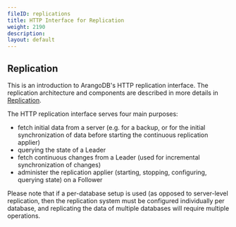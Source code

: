 ```yaml
---
fileID: replications
title: HTTP Interface for Replication
weight: 2190
description: 
layout: default
---
```

## Replication

This is an introduction to ArangoDB's HTTP replication interface.
The replication architecture and components are described in more details in 
[Replication](../../architecture/architecture-replication).

The HTTP replication interface serves four main purposes:
- fetch initial data from a server (e.g. for a backup, or for the initial synchronization 
  of data before starting the continuous replication applier)
- querying the state of a Leader
- fetch continuous changes from a Leader (used for incremental synchronization of changes)
- administer the replication applier (starting, stopping, configuring, querying state) on 
  a Follower

Please note that if a per-database setup is used (as opposed to server-level replication,
then the replication system must be configured individually per
database, and replicating the data of multiple databases will require multiple operations.
